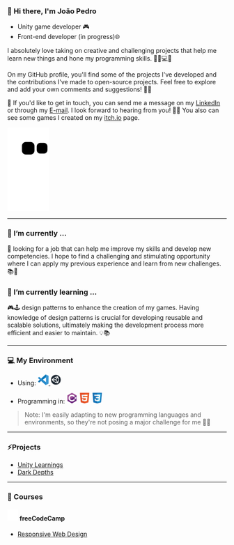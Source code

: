 ### 👋 Hi there, I'm João Pedro

- Unity game developer 🎮
- Front-end developer (in progress)🌐

 I absolutely love taking on creative and challenging projects that help me learn new things and hone my programming skills. 💪🏼💻🚀

On my GitHub profile, you'll find some of the projects I've developed and the contributions I've made to open-source projects. Feel free to explore and add your own comments and suggestions! 🙌🏼

📧 If you'd like to get in touch, you can send me a message on my [LinkedIn](https://www.linkedin.com/in/jpmunhozoliveira/) or through my [E-mail](mailto:jpmunhozoliveira@gmail.com). I look forward to hearing from you! 👋🏼 You also can see some games I created on my [itch.io](https://jaoophez.itch.io/) page.

![snake gif](https://github.com/JpMunhozOliveira/JpMunhozOliveira/blob/output/github-contribution-grid-snake.svg)

<hr>

### 🔭 I’m currently ...

💼 looking for a job that can help me improve my skills and develop new competencies. I hope to find a challenging and stimulating opportunity where I can apply my previous experience and learn from new challenges. 📚🌟

### 🌱 I’m currently learning ...

🎮🕹️ design patterns to enhance the creation of my games. Having knowledge of design patterns is crucial for developing reusable and scalable solutions, ultimately making the development process more efficient and easier to maintain. 💡📚

<hr>

### 💻 My Environment
- Using: <a href="#"> <img src="icons/tools/vscode/vscode-original.svg" alt="VS Code Logo" width="25" height="25"/> </a>
         <a href="#"> <img src="icons/tools/unity/unity.svg" alt="Unity Logo" width="25" height="25"/> </a>
         
- Programming in: <a href="#"> <img src="icons/programming/csharp/csharp-original.svg" alt="C sharp" width="25" height="25"/></a>
                  <a href="#"> <img src="icons/programming/html5/html5-original.svg" alt="Html" width="25" height="25"/></a>
                  <a href="#"> <img src="icons/programming/css3/css3-original.svg" alt="Css" width="25" height="25"/></a>
                  
>Note: I'm easily adapting to new programming languages and environments, so they're not posing a major challenge for me 📖💡

<hr>

### ⚡Projects
- [Unity Learnings](https://github.com/JpMunhozOliveira/Unity-Learnings/blob/main/README.md)
- [Dark Depths](https://github.com/JpMunhozOliveira/Dark-Depths/blob/main/README.md)

<hr>

### 🏫 Courses

#### <a href="#"> <img src="icons/courses/freecodecamp/fcc_primary_small.svg" alt="C sharp" width="25" height="25"/></a> freeCodeCamp
- [Responsive Web Design](https://github.com/JpMunhozOliveira/Responsive-Web-Design/blob/main/README.md)

<!--
- 🔭 I’m currently working on ...
- 🌱 I’m currently learning ...
- 👯 I’m looking to collaborate on ...
- 🤔 I’m looking for help with ...
- 💬 Ask me about ...
- 📫 How to reach me: ...
- 😄 Pronouns: ...
- ⚡ Fun fact: ...
-->
